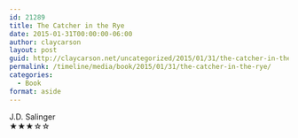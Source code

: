 ```yaml
---
id: 21289
title: The Catcher in the Rye
date: 2015-01-31T00:00:00-06:00
author: claycarson
layout: post
guid: http://claycarson.net/uncategorized/2015/01/31/the-catcher-in-the-rye/
permalink: /timeline/media/book/2015/01/31/the-catcher-in-the-rye/
categories:
  - Book
format: aside
---
```

<div class="media-details"></div>

<div class="media-creator">J.D. Salinger</div>

<div class="media-rating">★★★☆☆</div>